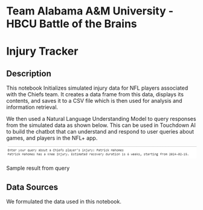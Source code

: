 # Team Alabama A&M University - HBCU Battle of the Brains

# Injury Tracker

## Description
This notebook Initializes simulated injury data for NFL players associated with the Chiefs team. It creates a data frame from this data, displays its contents, and saves it to a CSV file which is then used for analysis and information retrieval. 

We then used a Natural Language Understanding Model to query responses from the simulated data as shown below. This can be used in Touchdown AI to build the chatbot that can understand and respond to user queries about games, and players in the NFL+ app.

 
  ![](./Picture6.png)

Sample result from query


## Data Sources
We formulated the data used in this notebook.

